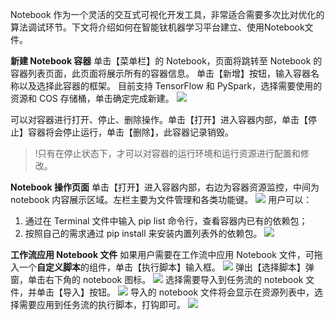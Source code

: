 
Notebook 作为一个灵活的交互式可视化开发工具，非常适合需要多次比对优化的算法调试环节。下文将介绍如何在智能钛机器学习平台建立、使用Notebook文件。

**新建 Notebook 容器**
单击【菜单栏】的 Notebook，页面将跳转至 Notebook 的容器列表页面，此页面将展示所有的容器信息。
单击【新增】按钮，输入容器名称以及选择此容器的框架。
目前支持 TensorFlow 和 PySpark，选择需要使用的资源和 COS 存储桶，单击确定完成新建。
![](https://main.qcloudimg.com/raw/1cec5070959d021ccd13342d70d78867.png)

可以对容器进行打开、停止、删除操作。单击【打开】进入容器内部，单击【停止】容器将会停止运行，单击【删除】，此容器记录销毁。

>!只有在停止状态下，才可以对容器的运行环境和运行资源进行配置和修改。

**Notebook 操作页面**
单击【打开】进入容器内部，右边为容器资源监控，中间为 notebook 内容展示区域。左栏主要为文件管理和各类功能键。
![](https://main.qcloudimg.com/raw/9364b81dffc85d648bd1066394969022.png)
用户可以：
1. 通过在 Terminal 文件中输入 pip list 命令行，查看容器内已有的依赖包；
2. 按照自己的需求通过 pip install 来安装内置列表外的依赖包。 
![](https://main.qcloudimg.com/raw/26ceb2082443f7214146efe04395dc2e.png)

**工作流应用 Notebook 文件**
如果用户需要在工作流中应用 Notebook 文件，可拖入一个**自定义脚本**的组件，单击【执行脚本】输入框。
![](https://main.qcloudimg.com/raw/3591c5e680e2d948a0e4ed877d436975.png)
弹出【选择脚本】弹窗，单击右下角的 notebook 图标。
![](https://main.qcloudimg.com/raw/3e4fbf56552804ad26ec7d4e0d15841c.png)
选择需要导入到任务流的 notebook 文件，并单击【导入】按钮。
![](https://main.qcloudimg.com/raw/42c0dd19a1119fc8a26518d6bd8f0eaf.png)
导入的 notebook 文件将会显示在资源列表中，选择需要应用到任务流的执行脚本，打钩即可。
![](https://main.qcloudimg.com/raw/0c24f957fffc12fcb15f96513c580096.png)
